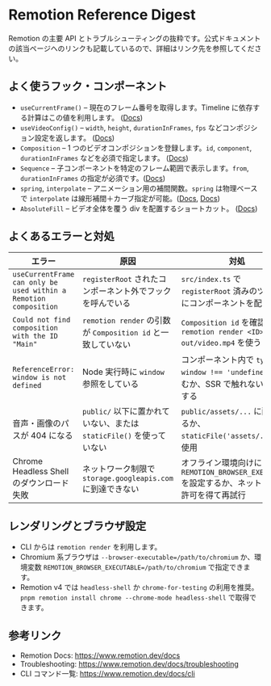 # Remotion Reference Digest

Remotion の主要 API とトラブルシューティングの抜粋です。公式ドキュメントの該当ページへのリンクも記載しているので、詳細はリンク先を参照してください。

## よく使うフック・コンポーネント
- `useCurrentFrame()` – 現在のフレーム番号を取得します。Timeline に依存する計算はこの値を利用します。 ([Docs](https://www.remotion.dev/docs/use-current-frame))
- `useVideoConfig()` – `width`, `height`, `durationInFrames`, `fps` などコンポジション設定を返します。 ([Docs](https://www.remotion.dev/docs/use-video-config))
- `Composition` – 1 つのビデオコンポジションを登録します。`id`, `component`, `durationInFrames` などを必須で指定します。 ([Docs](https://www.remotion.dev/docs/composition))
- `Sequence` – 子コンポーネントを特定のフレーム範囲で表示します。`from`, `durationInFrames` の指定が必須です。([Docs](https://www.remotion.dev/docs/sequence))
- `spring`, `interpolate` – アニメーション用の補間関数。`spring` は物理ベースで `interpolate` は線形補間＋カーブ指定が可能。([Docs](https://www.remotion.dev/docs/spring), [Docs](https://www.remotion.dev/docs/interpolate))
- `AbsoluteFill` – ビデオ全体を覆う div を配置するショートカット。 ([Docs](https://www.remotion.dev/docs/absolute-fill))

## よくあるエラーと対処
| エラー | 原因 | 対処 |
| ------- | ------ | ----- |
| `useCurrentFrame can only be used within a Remotion composition` | `registerRoot` されたコンポーネント外でフックを呼んでいる | `src/index.ts` で `registerRoot` 済みのツリー内にコンポーネントを配置する |
| `Could not find composition with the ID "Main"` | `remotion render` の引数が `Composition id` と一致していない | `Composition id` を確認し、`remotion render <ID> out/video.mp4` を使う |
| `ReferenceError: window is not defined` | Node 実行時に `window` 参照をしている | コンポーネント内で `typeof window !== 'undefined'` を挟むか、SSR で触れないようにする |
| 音声・画像のパスが 404 になる | `public/` 以下に置かれていない、または `staticFile()` を使っていない | `public/assets/...` に配置するか、`staticFile('assets/...')` を使用 |
| Chrome Headless Shell のダウンロード失敗 | ネットワーク制限で `storage.googleapis.com` に到達できない | オフライン環境向けに `REMOTION_BROWSER_EXECUTABLE` を設定するか、ネットワーク許可を得て再試行 |

## レンダリングとブラウザ設定
- CLI からは `remotion render` を利用します。
- Chromium 系ブラウザは `--browser-executable=/path/to/chromium` か、環境変数 `REMOTION_BROWSER_EXECUTABLE=/path/to/chromium` で指定できます。
- Remotion v4 では `headless-shell` か `chrome-for-testing` の利用を推奨。`pnpm remotion install chrome --chrome-mode headless-shell` で取得できます。

<!-- MCP ツールの記述はテンプレからは外しています。必要に応じて導入してください。 -->

## 参考リンク
- Remotion Docs: https://www.remotion.dev/docs
- Troubleshooting: https://www.remotion.dev/docs/troubleshooting
- CLI コマンド一覧: https://www.remotion.dev/docs/cli
